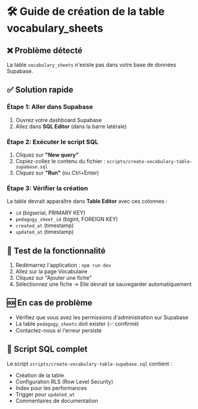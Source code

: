 # 🛠️ Guide de création de la table vocabulary_sheets

## ❌ Problème détecté
La table `vocabulary_sheets` n'existe pas dans votre base de données Supabase.

## ✅ Solution rapide

### Étape 1: Aller dans Supabase
1. Ouvrez votre dashboard Supabase
2. Allez dans **SQL Editor** (dans la barre latérale)

### Étape 2: Exécuter le script SQL
1. Cliquez sur **"New query"**
2. Copiez-collez le contenu du fichier : `scripts/create-vocabulary-table-supabase.sql`
3. Cliquez sur **"Run"** (ou Ctrl+Enter)

### Étape 3: Vérifier la création
La table devrait apparaître dans **Table Editor** avec ces colonnes :
- `id` (bigserial, PRIMARY KEY)
- `pedagogy_sheet_id` (bigint, FOREIGN KEY)
- `created_at` (timestamp)
- `updated_at` (timestamp)

## 🧪 Test de la fonctionnalité
1. Redémarrez l'application : `npm run dev`
2. Allez sur la page Vocabulaire
3. Cliquez sur "Ajouter une fiche"
4. Sélectionnez une fiche → Elle devrait se sauvegarder automatiquement

## 🆘 En cas de problème
- Vérifiez que vous avez les permissions d'administration sur Supabase
- La table `pedagogy_sheets` doit exister (✅ confirmé)
- Contactez-nous si l'erreur persiste

## 📝 Script SQL complet
Le script `scripts/create-vocabulary-table-supabase.sql` contient :
- Création de la table
- Configuration RLS (Row Level Security)
- Index pour les performances
- Trigger pour `updated_at`
- Commentaires de documentation